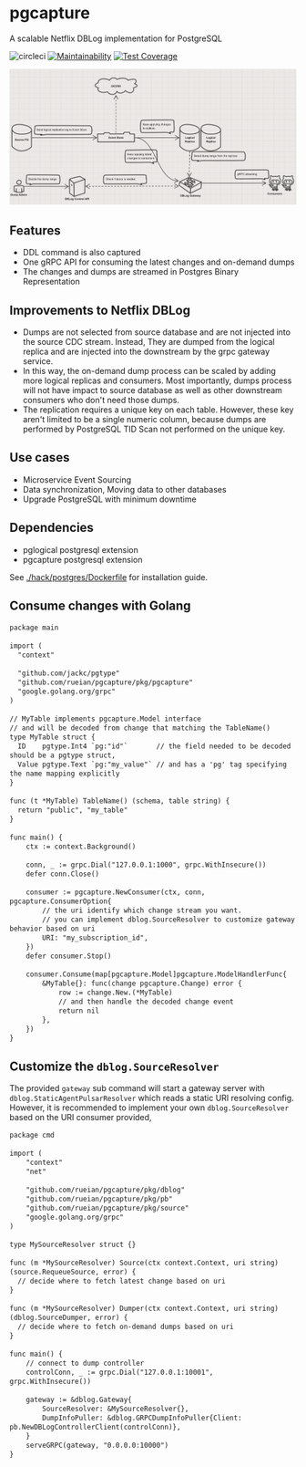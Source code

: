 # pgcapture

A scalable Netflix DBLog implementation for PostgreSQL

![circleci](https://circleci.com/gh/rueian/pgcapture.svg?style=shield)
[![Maintainability](https://api.codeclimate.com/v1/badges/efd0f50a92233b34ae5e/maintainability)](https://codeclimate.com/github/rueian/pgcapture/maintainability)
[![Test Coverage](https://api.codeclimate.com/v1/badges/efd0f50a92233b34ae5e/test_coverage)](https://codeclimate.com/github/rueian/pgcapture/test_coverage)

![overview](./hack/images/overview.png)

## Features
* DDL command is also captured
* One gRPC API for consuming the latest changes and on-demand dumps
* The changes and dumps are streamed in Postgres Binary Representation

## Improvements to Netflix DBLog
* Dumps are not selected from source database and are not injected into the source CDC stream.
  Instead, They are dumped from the logical replica and are injected into the downstream by the grpc gateway service.
* In this way, the on-demand dump process can be scaled by adding more logical replicas and consumers.
  Most importantly, dumps process will not have impact to source database as well as other downstream consumers who don't need those dumps.   
* The replication requires a unique key on each table. However, these key aren't limited to be a single numeric column,
  because dumps are performed by PostgreSQL TID Scan not performed on the unique key.
  
## Use cases
* Microservice Event Sourcing
* Data synchronization, Moving data to other databases
* Upgrade PostgreSQL with minimum downtime

## Dependencies
* pglogical postgresql extension
* pgcapture postgresql extension

See [./hack/postgres/Dockerfile](./hack/postgres/Dockerfile) for installation guide.
  
## Consume changes with Golang

```golang
package main

import (
  "context"

  "github.com/jackc/pgtype"
  "github.com/rueian/pgcapture/pkg/pgcapture"
  "google.golang.org/grpc"
)

// MyTable implements pgcapture.Model interface
// and will be decoded from change that matching the TableName()
type MyTable struct {
  ID    pgtype.Int4 `pg:"id"`       // the field needed to be decoded should be a pgtype struct, 
  Value pgtype.Text `pg:"my_value"` // and has a 'pg' tag specifying the name mapping explicitly
}

func (t *MyTable) TableName() (schema, table string) {
  return "public", "my_table"
}

func main() {
	ctx := context.Background()

	conn, _ := grpc.Dial("127.0.0.1:1000", grpc.WithInsecure())
	defer conn.Close()

	consumer := pgcapture.NewConsumer(ctx, conn, pgcapture.ConsumerOption{ 
		// the uri identify which change stream you want.
		// you can implement dblog.SourceResolver to customize gateway behavior based on uri
		URI: "my_subscription_id", 
	})
	defer consumer.Stop()
	
	consumer.Consume(map[pgcapture.Model]pgcapture.ModelHandlerFunc{
		&MyTable{}: func(change pgcapture.Change) error {
			row := change.New.(*MyTable) 
			// and then handle the decoded change event
			return nil
		},
	})
}
```

## Customize the `dblog.SourceResolver`

The provided `gateway` sub command will start a gateway server with `dblog.StaticAgentPulsarResolver` which reads a static URI resolving config.
However, it is recommended to implement your own `dblog.SourceResolver` based on the URI consumer provided, 

```golang
package cmd

import (
	"context"
	"net"
	
	"github.com/rueian/pgcapture/pkg/dblog"
	"github.com/rueian/pgcapture/pkg/pb"
	"github.com/rueian/pgcapture/pkg/source"
	"google.golang.org/grpc"
)

type MySourceResolver struct {}

func (m *MySourceResolver) Source(ctx context.Context, uri string) (source.RequeueSource, error) {
  // decide where to fetch latest change based on uri
}

func (m *MySourceResolver) Dumper(ctx context.Context, uri string) (dblog.SourceDumper, error) {
  // decide where to fetch on-demand dumps based on uri
}

func main() {
	// connect to dump controller
	controlConn, _ := grpc.Dial("127.0.0.1:10001", grpc.WithInsecure())
	
	gateway := &dblog.Gateway{
		SourceResolver: &MySourceResolver{}, 
		DumpInfoPuller: &dblog.GRPCDumpInfoPuller{Client: pb.NewDBLogControllerClient(controlConn)},
	}
	serveGRPC(gateway, "0.0.0.0:10000")
}

```